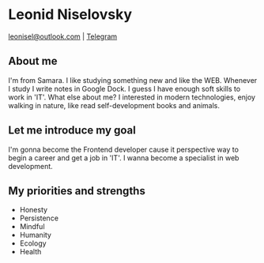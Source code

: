 # Leonid Niselovsky

<leonisel@outlook.com> | [Telegram](https://t.me/leonisel)

## About me
 I'm from Samara. I like studying something new and like the WEB. Whenever I study I write notes in Google Dock. I guess I have enough soft skills to work in 'IT'. What else about me? I interested in modern technologies, enjoy walking in nature, like read self-development books and animals. 

## Let me introduce my goal 
  I'm gonna beсome the Frontend developer cause it perspective way to begin a career and get a job in 'IT'. I wanna become a specialist in web development.

## My priorities and strengths
  - Honesty
  - Persistence
  - Mindful
  - Humanity
  - Ecology
  - Health
  
  
